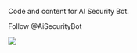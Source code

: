 Code and content for AI Security Bot.

Follow @AiSecurityBot

[![](https://cdn1.iconfinder.com/data/icons/twitter-ui-colored/48/JD-03-2-64.png)](https://twitter.com/AiSecurityBot)
